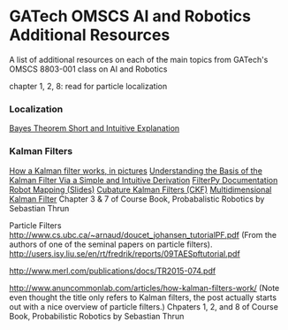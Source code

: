 # GATech OMSCS AI and Robotics Additional Resources
A list of additional resources on each of the main topics from GATech's OMSCS 8803-001 class on AI and Robotics

chapter 1, 2, 8: read for particle localization

### Localization
[Bayes Theorem Short and Intuitive Explanation](https://betterexplained.com/articles/an-intuitive-and-short-explanation-of-bayes-theorem/)

### Kalman Filters

[How a Kalman filter works, in pictures](http://www.bzarg.com/p/how-a-kalman-filter-works-in-pictures/)
[Understanding the Basis of the Kalman Filter Via a Simple and Intuitive Derivation](https://www.cl.cam.ac.uk/~rmf25/papers/Understanding%20the%20Basis%20of%20the%20Kalman%20Filter.pdf)
[FilterPy Documentation](https://filterpy.readthedocs.io/en/latest/)
[Robot Mapping (Slides)](http://ais.informatik.uni-freiburg.de/teaching/ws12/mapping/pdf/slam04-ekf-slam.pdf)
[Cubature Kalman Filters (CKF)](http://haranarasaratnam.com/docs/phd_thesis.pdf)
[Multidimensional Kalman Filter](http://nbviewer.jupyter.org/github/balzer82/Kalman/blob/master/Kalman-Filter-CA-Ball.ipynb?create=1)
Chapter 3 & 7 of Course Book, Probabalistic Robotics by Sebastian Thrun

Particle Filters
http://www.cs.ubc.ca/~arnaud/doucet_johansen_tutorialPF.pdf  (From the authors of one of the seminal papers on particle filters).
http://users.isy.liu.se/en/rt/fredrik/reports/09TAESpftutorial.pdf

http://www.merl.com/publications/docs/TR2015-074.pdf

http://www.anuncommonlab.com/articles/how-kalman-filters-work/    (Note even thought the title only refers to Kalman filters, the post actually starts out with a nice overview of particle filters.)
Chpaters 1, 2, and 8 of Course Book, Probabilistic Robotics by Sebastian Thrun
